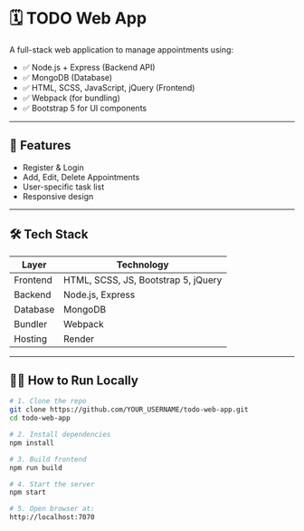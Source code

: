 # 🗓️ TODO Web App

A full-stack web application to manage appointments using:

- ✅ Node.js + Express (Backend API)
- ✅ MongoDB (Database)
- ✅ HTML, SCSS, JavaScript, jQuery (Frontend)
- ✅ Webpack (for bundling)
- ✅ Bootstrap 5 for UI components

---

## 🚀 Features

- Register & Login
- Add, Edit, Delete Appointments
- User-specific task list
- Responsive design

---

## 🛠️ Tech Stack

| Layer     | Technology        |
|-----------|-------------------|
| Frontend  | HTML, SCSS, JS, Bootstrap 5, jQuery |
| Backend   | Node.js, Express  |
| Database  | MongoDB           |
| Bundler   | Webpack           |
| Hosting   | Render            |

---

## 🧑‍💻 How to Run Locally

```bash
# 1. Clone the repo
git clone https://github.com/YOUR_USERNAME/todo-web-app.git
cd todo-web-app

# 2. Install dependencies
npm install

# 3. Build frontend
npm run build

# 4. Start the server
npm start

# 5. Open browser at:
http://localhost:7070
